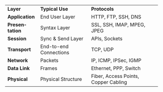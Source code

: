 
|   |   |   |
|---|---|---|
|**Layer**|**Typical Use**|**Protocols**|
|**Applic­ation**|End User Layer|HTTP, FTP, SSH, DNS|
|**Presen­tation**|Syntax Layer|SSL, SSH, IMAP, MPEG, JPEG|
|**Session**|Sync & Send Layer|APIs, Sockets|
|**Transport**|End-to-end Connec­tions|TCP, UDP|
|**Network**|Packets|IP, ICMP, IPSec, IGMP|
|**Data Link**|Frames|Ethernet, PPP, Switch|
|**Physical**|Physical Structure|Fiber, Access Points, Copper Cabling|
